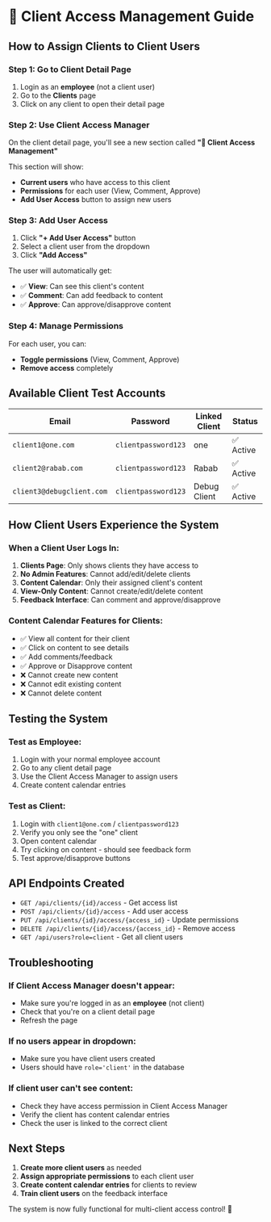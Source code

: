 # 🔐 Client Access Management Guide

## How to Assign Clients to Client Users

### Step 1: Go to Client Detail Page
1. Login as an **employee** (not a client user)
2. Go to the **Clients** page
3. Click on any client to open their detail page

### Step 2: Use Client Access Manager
On the client detail page, you'll see a new section called **"🔐 Client Access Management"**

This section will show:
- **Current users** who have access to this client
- **Permissions** for each user (View, Comment, Approve)
- **Add User Access** button to assign new users

### Step 3: Add User Access
1. Click **"+ Add User Access"** button
2. Select a client user from the dropdown
3. Click **"Add Access"**

The user will automatically get:
- ✅ **View**: Can see this client's content
- ✅ **Comment**: Can add feedback to content
- ✅ **Approve**: Can approve/disapprove content

### Step 4: Manage Permissions
For each user, you can:
- **Toggle permissions** (View, Comment, Approve)
- **Remove access** completely

## Available Client Test Accounts

| Email | Password | Linked Client | Status |
|-------|----------|---------------|--------|
| `client1@one.com` | `clientpassword123` | one | ✅ Active |
| `client2@rabab.com` | `clientpassword123` | Rabab | ✅ Active |
| `client3@debugclient.com` | `clientpassword123` | Debug Client | ✅ Active |

## How Client Users Experience the System

### When a Client User Logs In:
1. **Clients Page**: Only shows clients they have access to
2. **No Admin Features**: Cannot add/edit/delete clients
3. **Content Calendar**: Only their assigned client's content
4. **View-Only Content**: Cannot create/edit/delete content
5. **Feedback Interface**: Can comment and approve/disapprove

### Content Calendar Features for Clients:
- ✅ View all content for their client
- ✅ Click on content to see details
- ✅ Add comments/feedback
- ✅ Approve or Disapprove content
- ❌ Cannot create new content
- ❌ Cannot edit existing content
- ❌ Cannot delete content

## Testing the System

### Test as Employee:
1. Login with your normal employee account
2. Go to any client detail page
3. Use the Client Access Manager to assign users
4. Create content calendar entries

### Test as Client:
1. Login with `client1@one.com` / `clientpassword123`
2. Verify you only see the "one" client
3. Open content calendar
4. Try clicking on content - should see feedback form
5. Test approve/disapprove buttons

## API Endpoints Created

- `GET /api/clients/{id}/access` - Get access list
- `POST /api/clients/{id}/access` - Add user access
- `PUT /api/clients/{id}/access/{access_id}` - Update permissions
- `DELETE /api/clients/{id}/access/{access_id}` - Remove access
- `GET /api/users?role=client` - Get all client users

## Troubleshooting

### If Client Access Manager doesn't appear:
- Make sure you're logged in as an **employee** (not client)
- Check that you're on a client detail page
- Refresh the page

### If no users appear in dropdown:
- Make sure you have client users created
- Users should have `role='client'` in the database

### If client user can't see content:
- Check they have access permission in Client Access Manager
- Verify the client has content calendar entries
- Check the user is linked to the correct client

## Next Steps

1. **Create more client users** as needed
2. **Assign appropriate permissions** to each client user
3. **Create content calendar entries** for clients to review
4. **Train client users** on the feedback interface

The system is now fully functional for multi-client access control! 🎉
